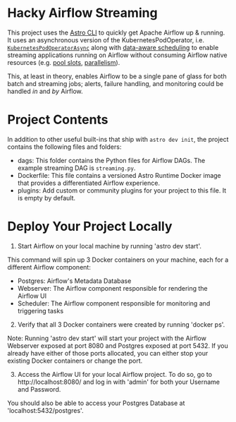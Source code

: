 Hacky Airflow Streaming
========

This project uses the [Astro CLI](https://github.com/astronomer/astro-cli) to quickly get Apache Airflow up & running. It uses an asynchronous version of the KubernetesPodOperator, i.e. [`KubernetesPodOperatorAsync`](https://registry.astronomer.io/providers/astronomer-providers/modules/kubernetespodoperatorasync) along with [data-aware scheduling](https://airflow.apache.org/docs/apache-airflow/stable/concepts/datasets.html) to enable streaming applications running on Airflow without consuming Airflow native resources (e.g. [pool slots](https://airflow.apache.org/docs/apache-airflow/stable/concepts/pools.html), [parallelism](https://airflow.apache.org/docs/apache-airflow/stable/configurations-ref.html#parallelism)). 

This, at least in theory, enables Airflow to be a single pane of glass for both batch and streaming jobs; alerts, failure handling, and monitoring could be handled _in_ and _by_ Airflow.

Project Contents
================

In addition to other useful built-ins that ship with `astro dev init`, the project contains the following files and folders:

- dags: This folder contains the Python files for Airflow DAGs. The example streaming DAG is `streaming.py`.
- Dockerfile: This file contains a versioned Astro Runtime Docker image that provides a differentiated Airflow experience.
- plugins: Add custom or community plugins for your project to this file. It is empty by default.

Deploy Your Project Locally
===========================

1. Start Airflow on your local machine by running 'astro dev start'.

This command will spin up 3 Docker containers on your machine, each for a different Airflow component:

- Postgres: Airflow's Metadata Database
- Webserver: The Airflow component responsible for rendering the Airflow UI
- Scheduler: The Airflow component responsible for monitoring and triggering tasks

2. Verify that all 3 Docker containers were created by running 'docker ps'.

Note: Running 'astro dev start' will start your project with the Airflow Webserver exposed at port 8080 and Postgres exposed at port 5432. If you already have either of those ports allocated, you can either stop your existing Docker containers or change the port.

3. Access the Airflow UI for your local Airflow project. To do so, go to http://localhost:8080/ and log in with 'admin' for both your Username and Password.

You should also be able to access your Postgres Database at 'localhost:5432/postgres'.
